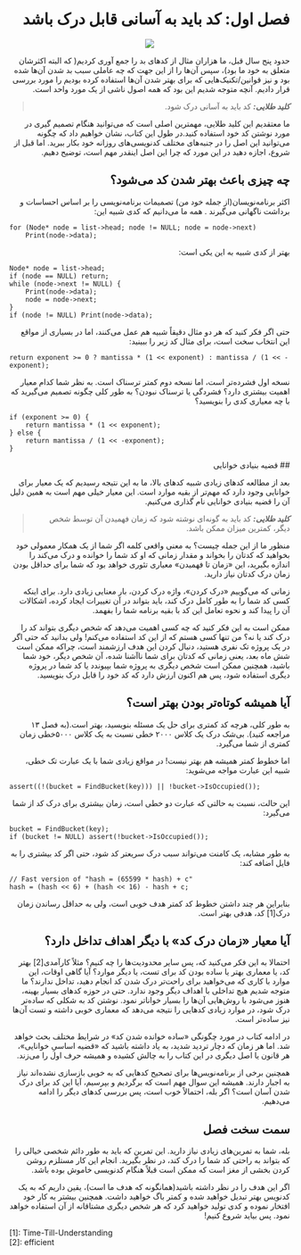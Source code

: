 
<div dir='rtl'>

# فصل اول: کد باید به آسانی قابل درک باشد

</div>
<p align="center">
    <img src="https://github.com/Hossein52Hz/The-Art-Of-Readable-Code-Persian/blob/main/1-Code-Should-Be-Easy-to-Understand/img-1-1.png" />
</p>


<div dir='rtl'>

حدود پنج سال قبل، ما هزاران مثال از کدهای بد را جمع آوری کردیم( که البته اکثرشان متعلق به خود ما بود)، سپس آن‌ها را از این جهت که چه عاملی سبب بد شدن آن‌ها شده بود و نیز قوانین/تکنیک‌هایی که برای بهتر شدن آن‌ها استفاده کرده بودیم را مورد بررسی قرار دادیم. آنچه متوجه شدیم این بود که همه اصول ناشی از یک مورد واحد است.

> **_کلید طلایی:_**  کد باید به آسانی درک شود.

ما معتقدیم این کلید طلایی، مهمترین اصلی است که می‌توانید هنگام تصمیم گیری در مورد نوشتن کد خود استفاده کنید.در طول این کتاب، نشان خواهیم داد که چگونه می‌توانید این اصل را در جنبه‌های مختلف کدنویسی‌های روزانه خود بکار ببرید. اما قبل از شروع، اجازه دهید در این مورد که چرا این اصل اینقدر مهم است، توضیح دهیم.

## چه چیزی باعث بهتر شدن کد می‌شود؟

اکثر برنامه‌نویسان(از جمله خود من) تصمیمات برنامه‌نویسی را بر اساس احساسات و برداشت ناگهانی می‌گیرند
.
همه ما می‌دانیم که کدی شبیه این:
</div>

```
for (Node* node = list->head; node != NULL; node = node->next)
    Print(node->data);
```

<div dir='rtl'>

بهتر از کدی شبیه به این یکی است:
</div>

```
Node* node = list->head;
if (node == NULL) return;
while (node->next != NULL) {
    Print(node->data);
    node = node->next;
}
if (node != NULL) Print(node->data);
```

<div dir='rtl'>

حتی اگر فکر کنید که هر دو مثال دقیقاً شبیه هم عمل می‌کنند، اما در بسیاری از مواقع این انتخاب سخت است، برای مثال کد زیر را ببینید:
</div>

```
return exponent >= 0 ? mantissa * (1 << exponent) : mantissa / (1 << -exponent);
```

<div dir='rtl'>

نسخه اول فشرده‌تر است، اما نسخه دوم کمتر ترسناک است. به نظر شما کدام معیار اهمیت بیشتری دارد؟ فشردگی یا ترسناک نبودن؟ به طور کلی چگونه تصمیم می‌گیرید که با چه معیاری کدی را بنویسید؟
</div>

```
if (exponent >= 0) {
    return mantissa * (1 << exponent);
} else {
    return mantissa / (1 << -exponent);
}
```

<div dir='rtl'>
## قضیه بنیادی خوانایی

بعد از مطالعه کدهای زیادی شبیه کدهای بالا، ما به این نتیجه رسیدیم که یک معیار برای خوانایی وجود دارد که مهم‌تر از بقیه موارد است. این معیار خیلی مهم است به همین دلیل آن را قضیه بنیادی خوانایی نام گذاری می‌کنیم.

> **_کلید طلایی:_**  کد باید به گونه‌ای نوشته شود که زمان فهمیدن آن توسط شخص دیگر، کمترین میزان ممکن باشد.

منظور ما از این جمله چیست؟ به معنی واقعی کلمه اگر شما از یک همکار معمولی خود بخواهید که کدتان را بخواند و مقدار زمانی که او کد شما را خوانده و درک می‌کند را اندازه بگیرید، این «زمان تا فهمیدن» معیاری تئوری خواهد بود که شما برای حداقل بودن زمان درک کدتان نیاز دارید.

زمانی که می‌گوییم «درک کردن»، واژه درک کردن، بار معنایی زیادی دارد. برای اینکه کسی کد شما را به طور کامل درک کند، باید بتواند در آن تغییرات ایجاد کرده، اشکالات آن را پیدا کند و نحوه تعامل این کد با بقیه برنامه شما را بفهمد.

ممکن است به این فکر کنید که چه کسی اهمیت می‌دهد که شخص دیگری بتواند کد را درک کند یا نه؟ من تنها کسی هستم که از این کد استفاده می‌کنم! ولی بدانید که حتی اگر در یک پروژه تک نفری هستید، دنبال کردن این هدف ارزشمند است، چراکه ممکن است شش ماه بعد، یعنی زمانی که کدتان برای شما ناآشنا شده، آن شخص دیگر، خود شما باشید، همچنین ممکن است شخص دیگری به پروژه شما بپیوندد یا کد شما در پروژه دیگری استفاده شود، پس هم اکنون ارزش دارد که کد خود را قابل درک بنویسید.

## آیا همیشه کوتاه‌تر بودن بهتر است؟

به طور کلی، هرچه کد کمتری برای حل یک مسئله بنویسید، بهتر است.(به فصل ۱۳ مراجعه کنید). بی‌شک درک یک کلاس ۲۰۰۰ خطی نسبت به یک کلاس ۵۰۰۰خطی زمان کمتری از شما می‌گیرد.

اما خطوط کمتر همیشه هم بهتر نیست! در مواقع زیادی شما با یک عبارت تک خطی، شبیه این عبارت مواجه می‌شوید:
</div>

```
assert((!(bucket = FindBucket(key))) || !bucket->IsOccupied());
```

<div dir='rtl'>

این حالت، نسبت به حالتی که عبارت دو خطی است، زمان بیشتری برای درک کد از شما می‌گیرد:
</div>

```
bucket = FindBucket(key);
if (bucket != NULL) assert(!bucket->IsOccupied());
```

<div dir='rtl'>

به طور مشابه، یک کامنت می‌تواند سبب درک سریعتر کد شود، حتی اگر کد بیشتری را به فایل اضافه کند:
</div>

```
// Fast version of "hash = (65599 * hash) + c"
hash = (hash << 6) + (hash << 16) - hash + c;
```

<div dir='rtl'>

بنابراین هر چند داشتن خطوط کد کمتر هدف خوبی است، ولی به حداقل رساندن زمان درک[1] کد، هدفی بهتر است.

## آیا معیار «زمان درک کد» با دیگر اهداف تداخل دارد؟

احتمالا به این فکر می‌کنید که، پس سایر محدودیت‌ها را چه کنیم؟ مثلاً کارآمدی[2] بهتر کد، یا معماری بهتر یا ساده بودن کد برای تست، یا دیگر موارد؟ آیا گاهی اوقات، این موارد با کاری که می‌خواهید برای راحت‌تر درک شدن کد انجام دهید، تداخل ندارند؟
ما متوجه شدیم هیچ تداخلی با اهداف دیگر وجود ندارد. حتی در حوزه کدهای بسیار بهینه، هنوز می‌شود با روش‌هایی آن‌ها را بسیار خواناتر نمود. نوشتن کد به شکلی که ساده‌تر درک شود، در موارد زیادی کدهایی را نتیجه می‌دهد که معماری خوبی داشته و تست آن‌ها نیز ساده‌تر است.

در ادامه کتاب در مورد چگونگی «ساده خوانده شدن کد» در شرایط مختلف بحث خواهد شد. اما هر زمان که دچار تردید شدید، به یاد داشته باشید که «قضیه اساسیِ خوانایی»، هر قانون یا اصل دیگری در این کتاب را به چالش کشیده و همیشه حرف اول را می‌زند. 

همچنین برخی از برنامه‌نویس‌ها برای تصحیح کدهایی که به خوبی بازسازی نشده‌اند نیاز به اجبار دارند. همیشه این سوال مهم است که برگردیم و بپرسیم، آیا این کد برای درک شدن آسان است؟ اگر بله، احتمالاً خوب است، پس بررسی کدهای دیگر را ادامه می‌دهیم.

## سمت سخت فصل

بله، شما به تمرین‌های زیادی نیاز دارید. این تمرین که باید به طور دائم شخصی خیالی را که بتواند به راحتی کد شما را درک کند، در نظر بگیرید. انجام این کار مستلزم روشن کردن بخشی از مغز است که ممکن است قبلاً هنگام کدنویسی خاموش بوده باشد.

اگر این هدف را در نظر داشته باشید(همانگونه که هدف ما است)، یقین داریم که به یک کدنویس بهتر تبدیل خواهید شده و کمتر باگ خواهید داشت. همچنین بیشتر به کار خود افتخار نموده و کدی تولید خواهید کرد که هر شخص دیگری مشتاقانه از آن استفاده خواهد نمود. پس بیاید شروع کنیم!
</div>

<div>
[1]: Time-Till-Understanding
<br>
[2]: efficient
</div>
